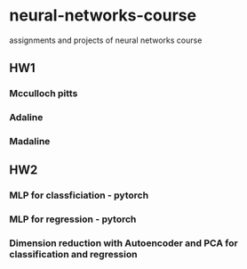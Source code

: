 # neural-networks-course
assignments and projects of neural networks course 

## HW1

### Mcculloch pitts
### Adaline
### Madaline

## HW2

### MLP for classficiation - pytorch 

### MLP for regression - pytorch

### Dimension reduction with Autoencoder and PCA for classification and regression

